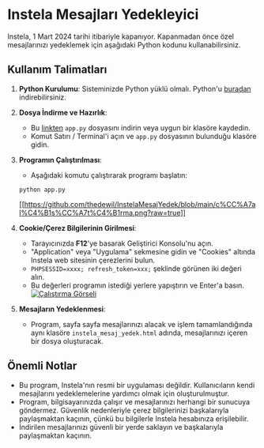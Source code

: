 # Instela Mesajları Yedekleyici

Instela, 1 Mart 2024 tarihi itibariyle kapanıyor. Kapanmadan önce özel mesajlarınızı yedeklemek için aşağıdaki Python kodunu kullanabilirsiniz.

## Kullanım Talimatları

1. **Python Kurulumu**: Sisteminizde Python yüklü olmalı. Python'u [buradan](https://www.python.org/downloads/) indirebilirsiniz.

2. **Dosya İndirme ve Hazırlık**:
    - Bu [linkten](https://github.com/thedewil/InstelaMesajYedek/raw/main/app.py) `app.py` dosyasını indirin veya uygun bir klasöre kaydedin.
    - Komut Satırı / Terminal'i açın ve `app.py` dosyasının bulunduğu klasöre gidin.

3. **Programın Çalıştırılması**:
    - Aşağıdaki komutu çalıştırarak programı başlatın:
    ```
    python app.py
    ```
    [[https://github.com/thedewil/InstelaMesajYedek/blob/main/c%CC%A7al%C4%B1s%CC%A7t%C4%B1rma.png?raw=true]]
4. **Cookie/Çerez Bilgilerinin Girilmesi**:
    - Tarayıcınızda **F12**'ye basarak Geliştirici Konsolu'nu açın.
    - "Application" veya "Uygulama" sekmesine gidin ve "Cookies" altında Instela web sitesinin çerezlerini bulun.
    - `PHPSESSID=xxxx; refresh_token=xxx;` şeklinde görünen iki değeri alın.
    - Bu değerleri programın istediği yerlere yapıştırın ve Enter'a basın.
    [![Çalıştırma Görseli](https://github.com/thedewil/InstelaMesajYedek/raw/main/çalıştırma.png)
](https://github.com/thedewil/InstelaMesajYedek/blob/main/Cookie.mp4?raw=true)

5. **Mesajların Yedeklenmesi**:
    - Program, sayfa sayfa mesajlarınızı alacak ve işlem tamamlandığında aynı klasöre `instela_mesaj_yedek.html` adında, mesajlarınızı içeren bir dosya oluşturacak.

## Önemli Notlar

- Bu program, Instela'nın resmi bir uygulaması değildir. Kullanıcıların kendi mesajlarını yedeklemelerine yardımcı olmak için oluşturulmuştur.
- Program, bilgisayarınızda çalışır ve mesajlarınızı herhangi bir sunucuya göndermez. Güvenlik nedenleriyle çerez bilgilerinizi başkalarıyla paylaşmaktan kaçının, çünkü bu bilgilerle Instela hesabınıza erişilebilir.
- İndirilen mesajlarınızı güvenli bir yerde saklayın ve başkalarıyla paylaşmaktan kaçının.
